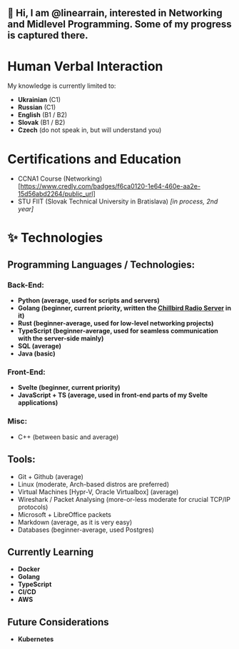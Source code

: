 ## 👋 Hi, I am @linearrain, interested in Networking and Midlevel Programming. Some of my progress is captured there.

# Human Verbal Interaction
My knowledge is currently limited to: 
- **Ukrainian** (C1)
- **Russian** (C1)
- **English** (B1 / B2)
- **Slovak** (B1 / B2)
- **Czech** (do not speak in, but will understand you)

# Certifications and Education

- CCNA1 Course (Networking) [https://www.credly.com/badges/f6ca0120-1e64-460e-aa2e-15d56abd2264/public_url]
- STU FIIT (Slovak Technical University in Bratislava) *\[in process, 2nd year\]*

# ✨ Technologies

## Programming Languages / Technologies:
### Back-End:
- **Python (average, used for scripts and servers)**
- **Golang (beginner, current priority, written the [Chillbird Radio Server](github.com/linearrain/chillbird-radio-server) in it)**
- **Rust (beginner-average, used for low-level networking projects)**
- **TypeScript (beginner-average, used for seamless communication with the server-side mainly)** 
- **SQL (average)**
- **Java (basic)**
### Front-End:
- **Svelte (beginner, current priority)**
- **JavaScript + TS (average, used in front-end parts of my Svelte applications)**
### Misc:
- C++ (between basic and average)

## Tools:

- Git + Github (average)
- Linux (moderate, Arch-based distros are preferred)
- Virtual Machines [Hypr-V, Oracle Virtualbox] (average)
- Wireshark / Packet Analysing (more-or-less moderate for crucial TCP/IP protocols)
- Microsoft + LibreOffice packets
- Markdown (average, as it is very easy)
- Databases (beginner-average, used Postgres)

## Currently Learning

- **Docker**
- **Golang**
- **TypeScript**
- **CI/CD**
- **AWS**

## Future Considerations

- **Kubernetes**
<!---
linearrain/linearrain is a ✨ special ✨ repository because its `README.md` (this file) appears on your GitHub profile.
You can click the Preview link to take a look at your changes.
--->
